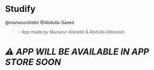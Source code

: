 # Studify

@mansourshebli
@Abdulla-Saeed

>💡 App made by Mansour Alshebli & Abdulla Alblooshi

# _⚠️ APP WILL BE AVAILABLE IN APP STORE SOON_

